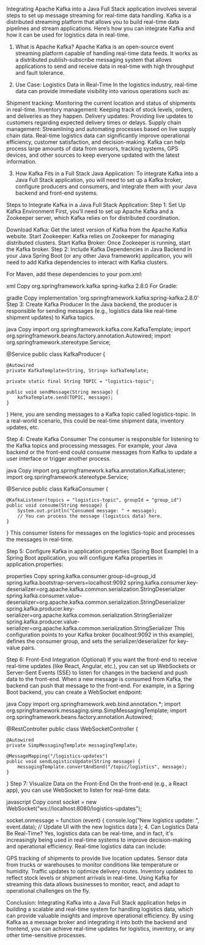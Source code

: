 Integrating Apache Kafka into a Java Full Stack application involves several steps to set up message streaming for real-time data handling. Kafka is a distributed streaming platform that allows you to build real-time data pipelines and stream applications. Here’s how you can integrate Kafka and how it can be used for logistics data in real-time.

1. What is Apache Kafka?
Apache Kafka is an open-source event streaming platform capable of handling real-time data feeds. It works as a distributed publish-subscribe messaging system that allows applications to send and receive data in real-time with high throughput and fault tolerance.

2. Use Case: Logistics Data in Real-Time
In the logistics industry, real-time data can provide immediate visibility into various operations such as:

Shipment tracking: Monitoring the current location and status of shipments in real-time.
Inventory management: Keeping track of stock levels, orders, and deliveries as they happen.
Delivery updates: Providing live updates to customers regarding expected delivery times or delays.
Supply chain management: Streamlining and automating processes based on live supply chain data.
Real-time logistics data can significantly improve operational efficiency, customer satisfaction, and decision-making. Kafka can help process large amounts of data from sensors, tracking systems, GPS devices, and other sources to keep everyone updated with the latest information.

3. How Kafka Fits in a Full Stack Java Application:
To integrate Kafka into a Java Full Stack application, you will need to set up a Kafka broker, configure producers and consumers, and integrate them with your Java backend and front-end systems.

Steps to Integrate Kafka in a Java Full Stack Application:
Step 1: Set Up Kafka Environment
First, you’ll need to set up Apache Kafka and a Zookeeper server, which Kafka relies on for distributed coordination.

Download Kafka: Get the latest version of Kafka from the Apache Kafka website.
Start Zookeeper: Kafka relies on Zookeeper for managing distributed clusters.
Start Kafka Broker: Once Zookeeper is running, start the Kafka broker.
Step 2: Include Kafka Dependencies in Java Backend
In your Java Spring Boot (or any other Java framework) application, you will need to add Kafka dependencies to interact with Kafka clusters.

For Maven, add these dependencies to your pom.xml:

xml
Copy
<dependency>
    <groupId>org.springframework.kafka</groupId>
    <artifactId>spring-kafka</artifactId>
    <version>2.8.0</version>
</dependency>
For Gradle:

gradle
Copy
implementation 'org.springframework.kafka:spring-kafka:2.8.0'
Step 3: Create Kafka Producer
In the Java backend, the producer is responsible for sending messages (e.g., logistics data like real-time shipment updates) to Kafka topics.

java
Copy
import org.springframework.kafka.core.KafkaTemplate;
import org.springframework.beans.factory.annotation.Autowired;
import org.springframework.stereotype.Service;

@Service
public class KafkaProducer {

    @Autowired
    private KafkaTemplate<String, String> kafkaTemplate;

    private static final String TOPIC = "logistics-topic";

    public void sendMessage(String message) {
        kafkaTemplate.send(TOPIC, message);
    }
}
Here, you are sending messages to a Kafka topic called logistics-topic. In a real-world scenario, this could be real-time shipment data, inventory updates, etc.

Step 4: Create Kafka Consumer
The consumer is responsible for listening to the Kafka topics and processing messages. For example, your Java backend or the front-end could consume messages from Kafka to update a user interface or trigger another process.

java
Copy
import org.springframework.kafka.annotation.KafkaListener;
import org.springframework.stereotype.Service;

@Service
public class KafkaConsumer {

    @KafkaListener(topics = "logistics-topic", groupId = "group_id")
    public void consume(String message) {
        System.out.println("Consumed message: " + message);
        // You can process the message (logistics data) here.
    }
}
This consumer listens for messages on the logistics-topic and processes the messages in real-time.

Step 5: Configure Kafka in application.properties (Spring Boot Example)
In a Spring Boot application, you will configure Kafka properties in application.properties:

properties
Copy
spring.kafka.consumer.group-id=group_id
spring.kafka.bootstrap-servers=localhost:9092
spring.kafka.consumer.key-deserializer=org.apache.kafka.common.serialization.StringDeserializer
spring.kafka.consumer.value-deserializer=org.apache.kafka.common.serialization.StringDeserializer
spring.kafka.producer.key-serializer=org.apache.kafka.common.serialization.StringSerializer
spring.kafka.producer.value-serializer=org.apache.kafka.common.serialization.StringSerializer
This configuration points to your Kafka broker (localhost:9092 in this example), defines the consumer group, and sets the serializer/deserializer for key-value pairs.

Step 6: Front-End Integration (Optional)
If you want the front-end to receive real-time updates (like React, Angular, etc.), you can set up WebSockets or Server-Sent Events (SSE) to listen for changes in the backend and push data to the front-end.
When a new message is consumed from Kafka, the backend can push that message to the front-end.
For example, in a Spring Boot backend, you can create a WebSocket endpoint:

java
Copy
import org.springframework.web.bind.annotation.*;
import org.springframework.messaging.simp.SimpMessagingTemplate;
import org.springframework.beans.factory.annotation.Autowired;

@RestController
public class WebSocketController {

    @Autowired
    private SimpMessagingTemplate messagingTemplate;

    @MessageMapping("/logistics-updates")
    public void sendLogisticsUpdate(String message) {
        messagingTemplate.convertAndSend("/topic/logistics", message);
    }
}
Step 7: Visualize Data on the Front-End
On the front-end (e.g., a React app), you can use WebSocket to listen for real-time data:

javascript
Copy
const socket = new WebSocket("ws://localhost:8080/logistics-updates");

socket.onmessage = function (event) {
    console.log("New logistics update: ", event.data);
    // Update UI with the new logistics data
};
4. Can Logistics Data Be Real-Time?
Yes, logistics data can be real-time, and in fact, it's increasingly being used in real-time systems to improve decision-making and operational efficiency. Real-time logistics data can include:

GPS tracking of shipments to provide live location updates.
Sensor data from trucks or warehouses to monitor conditions like temperature or humidity.
Traffic updates to optimize delivery routes.
Inventory updates to reflect stock levels or shipment arrivals in real-time.
Using Kafka for streaming this data allows businesses to monitor, react, and adapt to operational challenges on the fly.

Conclusion:
Integrating Kafka into a Java Full Stack application helps in building a scalable and real-time system for handling logistics data, which can provide valuable insights and improve operational efficiency. By using Kafka as a message broker and integrating it into both the backend and frontend, you can achieve real-time updates for logistics, inventory, or any other time-sensitive processes.
